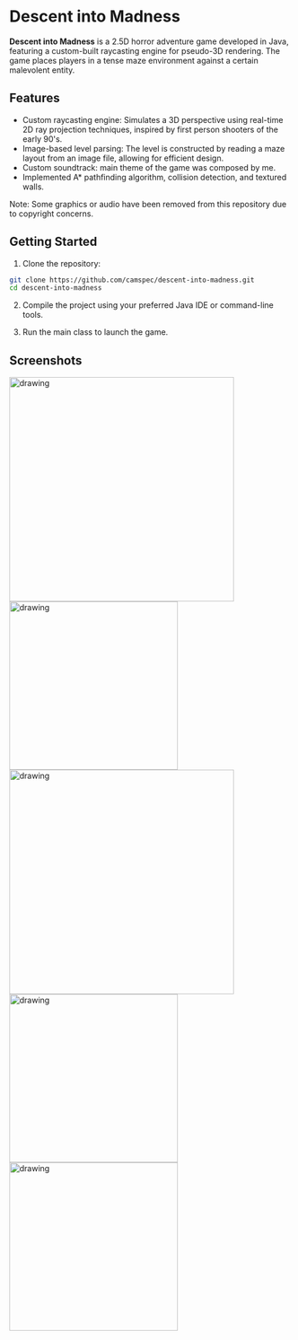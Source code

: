 # Descent into Madness

**Descent into Madness** is a 2.5D horror adventure game developed in Java, featuring a custom-built raycasting engine for pseudo-3D rendering. The game places players in a tense maze environment against a certain malevolent entity.

## Features
- Custom raycasting engine: Simulates a 3D perspective using real-time 2D ray projection techniques, inspired by first person shooters of the early 90's.
- Image-based level parsing: The level is constructed by reading a maze layout from an image file, allowing for efficient design.
- Custom soundtrack: main theme of the game was composed by me.
- Implemented A* pathfinding algorithm, collision detection, and textured walls.

Note: Some graphics or audio have been removed from this repository due to copyright concerns.

## Getting Started
1. Clone the repository:
```bash
git clone https://github.com/camspec/descent-into-madness.git
cd descent-into-madness
```

2. Compile the project using your preferred Java IDE or command-line tools.

3. Run the main class to launch the game.

## Screenshots

<img src="https://github.com/camspec/caedons-descent/blob/daeb1e085bc9b624e2db8e5f2340b25fc2906517/screenshots/0.png" alt="drawing" width="400"/>
<img src="https://github.com/camspec/caedons-descent/blob/daeb1e085bc9b624e2db8e5f2340b25fc2906517/screenshots/1.png" alt="drawing" width="300"/>
<img src="https://github.com/camspec/caedons-descent/blob/daeb1e085bc9b624e2db8e5f2340b25fc2906517/screenshots/2.png" alt="drawing" width="400"/>
<img src="https://github.com/camspec/caedons-descent/blob/daeb1e085bc9b624e2db8e5f2340b25fc2906517/screenshots/3.png" alt="drawing" width="300"/>
<img src="https://github.com/camspec/caedons-descent/blob/daeb1e085bc9b624e2db8e5f2340b25fc2906517/screenshots/4.png" alt="drawing" width="300"/>
